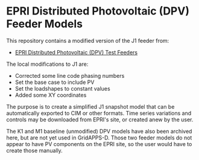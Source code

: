 # EPRI Distributed Photovoltaic (DPV) Feeder Models

This repository contains a modified version of the J1 feeder from:

* [EPRI Distributed Photovoltaic (DPV) Test Feeders](http://dpv.epri.com/)

The local modifications to J1 are:

* Corrected some line code phasing numbers
* Set the base case to include PV
* Set the loadshapes to constant values
* Added some XY coordinates

The purpose is to create a simplified J1 snapshot model that can be automatically exported to CIM or other formats. Time series variations and controls may be downloaded from EPRI's site, or created anew by the user.

The K1 and M1 baseline (unmodified) DPV models have also been archived here, but are not yet used in GridAPPS-D. Those two feeder models do not appear to have PV components on the EPRI site, so the user would have to create those manually.
